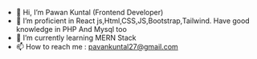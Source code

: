 - 👋 Hi, I’m Pawan Kuntal (Frontend Developer)
- 👀 I’m proficient in React js,Html,CSS,JS,Bootstrap,Tailwind. Have good knowledge in PHP And Mysql too
- 🌱 I’m currently learning MERN Stack
- 📫 How to reach me : pavankuntal27@gmail.com

